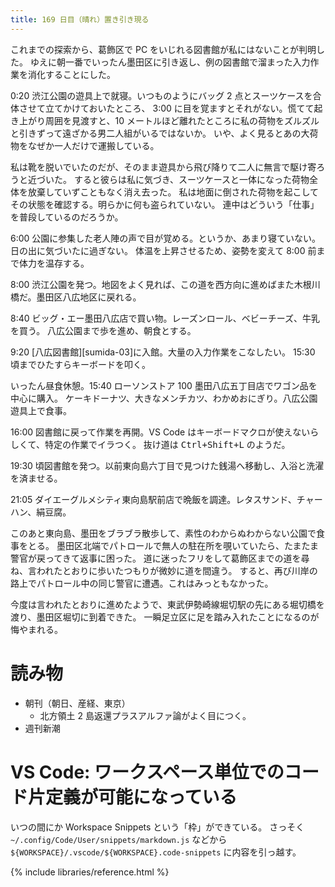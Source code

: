 ```yaml
---
title: 169 日目（晴れ）置き引き現る
---
```


これまでの探索から、葛飾区で PC をいじれる図書館が私にはないことが判明した。
ゆえに朝一番でいったん墨田区に引き返し、例の図書館で溜まった入力作業を消化することにした。

0:20 渋江公園の遊具上で就寝。いつものようにバッグ 2 点とスーツケースを合体させて立てかけておいたところ、
3:00 に目を覚ますとそれがない。慌てて起き上がり周囲を見渡すと、10 メートルほど離れたところに私の荷物をズルズルと引きずって遠ざかる男二人組がいるではないか。
いや、よく見るとあの大荷物をなぜか一人だけで運搬している。

私は靴を脱いでいたのだが、そのまま遊具から飛び降りて二人に無言で駆け寄ろうと近づいた。
すると彼らは私に気づき、スーツケースと一体になった荷物全体を放棄していずこともなく消え去った。
私は地面に倒された荷物を起こしてその状態を確認する。明らかに何も盗られていない。
連中はどういう「仕事」を普段しているのだろうか。

6:00 公園に参集した老人陣の声で目が覚める。というか、あまり寝ていない。日の出に気づいたに過ぎない。
体温を上昇させるため、姿勢を変えて 8:00 前まで体力を温存する。

8:00 渋江公園を発つ。地図をよく見れば、この道を西方向に進めばまた木根川橋だ。墨田区八広地区に戻れる。

8:40 ビッグ・エー墨田八広店で買い物。レーズンロール、ベビーチーズ、牛乳を買う。
八広公園まで歩を進め、朝食とする。

9:20 [八広図書館][sumida-03]に入館。大量の入力作業をこなしたい。
15:30 頃までひたすらキーボードを叩く。

いったん昼食休憩。15:40 ローソンストア 100 墨田八広五丁目店でワゴン品を中心に購入。
ケーキドーナツ、大きなメンチカツ、わかめおにぎり。八広公園遊具上で食事。

16:00 図書館に戻って作業を再開。VS Code はキーボードマクロが使えないらしくて、特定の作業でイラつく。
抜け道は <kbd>Ctrl+Shift+L</kbd> のようだ。

19:30 頃図書館を発つ。以前東向島六丁目で見つけた銭湯へ移動し、入浴と洗濯を済ませる。

21:05 ダイエーグルメシティ東向島駅前店で晩飯を調達。レタスサンド、チャーハン、絹豆腐。

このあと東向島、墨田をブラブラ散歩して、素性のわからぬわからない公園で食事をとる。
墨田区北端でパトロールで無人の駐在所を覗いていたら、たまたま警官が戻ってきて返事に困った。
道に迷ったフリをして葛飾区までの道を尋ね、言われたとおりに歩いたつもりが微妙に道を間違う。
すると、再び川岸の路上でパトロール中の同じ警官に遭遇。これはみっともなかった。

今度は言われたとおりに進めたようで、東武伊勢崎線堀切駅の先にある堀切橋を渡り、墨田区堀切に到着できた。
一瞬足立区に足を踏み入れたことになるのが悔やまれる。

# 読み物

* 朝刊（朝日、産経、東京）
  * 北方領土 2 島返還プラスアルファ論がよく目につく。
* 週刊新潮

# VS Code: ワークスペース単位でのコード片定義が可能になっている

いつの間にか Workspace Snippets という「枠」ができている。
さっそく `~/.config/Code/User/snippets/markdown.js` などから `${WORKSPACE}/.vscode/${WORKSPACE}.code-snippets` に内容を引っ越す。

{% include libraries/reference.html %}
